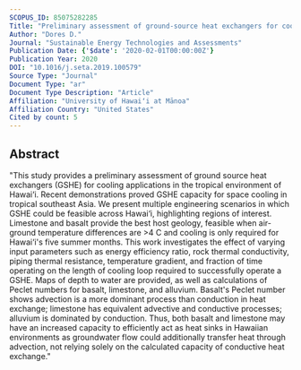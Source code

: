 ```yaml
---
SCOPUS_ID: 85075282285
Title: "Preliminary assessment of ground-source heat exchangers for cooling in Hawai‘i"
Author: "Dores D."
Journal: "Sustainable Energy Technologies and Assessments"
Publication Date: {'$date': '2020-02-01T00:00:00Z'}
Publication Year: 2020
DOI: "10.1016/j.seta.2019.100579"
Source Type: "Journal"
Document Type: "ar"
Document Type Description: "Article"
Affiliation: "University of Hawaiʻi at Mānoa"
Affiliation Country: "United States"
Cited by count: 5
---
```


## Abstract
"This study provides a preliminary assessment of ground source heat exchangers (GSHE) for cooling applications in the tropical environment of Hawai‘i. Recent demonstrations proved GSHE capacity for space cooling in tropical southeast Asia. We present multiple engineering scenarios in which GSHE could be feasible across Hawai‘i, highlighting regions of interest. Limestone and basalt provide the best host geology, feasible when air-ground temperature differences are >4 C and cooling is only required for Hawai‘i's five summer months. This work investigates the effect of varying input parameters such as energy efficiency ratio, rock thermal conductivity, piping thermal resistance, temperature gradient, and fraction of time operating on the length of cooling loop required to successfully operate a GSHE. Maps of depth to water are provided, as well as calculations of Peclet numbers for basalt, limestone, and alluvium. Basalt's Peclet number shows advection is a more dominant process than conduction in heat exchange; limestone has equivalent advective and conductive processes; alluvium is dominated by conduction. Thus, both basalt and limestone may have an increased capacity to efficiently act as heat sinks in Hawaiian environments as groundwater flow could additionally transfer heat through advection, not relying solely on the calculated capacity of conductive heat exchange."
